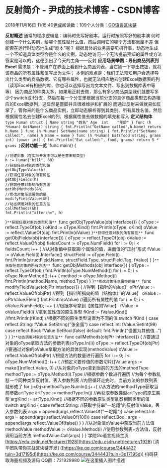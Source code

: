 
# 反射简介 - 尹成的技术博客 - CSDN博客

2018年11月16日 11:15:40[尹成](https://me.csdn.net/yincheng01)阅读数：109个人分类：[GO语言](https://blog.csdn.net/yincheng01/article/category/7679307)[区块链](https://blog.csdn.net/yincheng01/article/category/7618299)[](https://blog.csdn.net/yincheng01/article/category/7679307)



**反射概述**
通常的程序逻辑是：编码时先写好剧本，运行时按照写好的剧本演
何时创建一个什么实例，给哪个属性赋什么值，然后调用它的哪个方法都毫厘不差
但能否在运行时动态地生成“剧本”呢？
根据具体的业务需要见机行事，动态地生成一个不知道具体类型会是什么的实例，动态地访问一个无法提前预知的属性或方法
答案是可以的，这便引出了今天的主角——反射
**应用场景举例：导出商品列表到Excel**
需求是：不管用户在界面上看到什么商品列表，当它捅一下导出按钮，就将该商品的所有属性和值写出为文件；
本例的难点是：我们无法预知用户会选择导出什么类型的商品数据、它有哪些属性，也就无法相应地去创建Excel数据表的列（读写Excel有相应的库，你也可以选择写出为文本文件、写出到数据库表中等等）
因为商品的种类太多，如果用正射去做，那么有多少商品类型我们就要写多少个switch或if分支，然后在每一个分支里根据当前分支的具体商品类型去构造相应的Excel数据列，这显然是蹩脚并且很难维护和扩展的
而通过反射来做就易如反掌了，管你来的是什么商品实例，立即动态解析得到其类别、所有属性名值，然后根据属性名去创建Excel的列，根据属性值去做数据的填充和写入
**定义结构体**
`type Human struct {
	Name string "姓名"
	Age  int    "年龄"
}
func (h *Human) GetName() string {
	fmt.Println("GetName called",h.Name)
	return h.Name
}
func (h *Human) SetName(name string) {
	fmt.Println("SetName called:", name)
	h.Name = name
}
func (h *Human) Eat(food string, grams int) (power int) {
	fmt.Println("Eat called:", food, grams)
	return 5 * grams
}`**反射功能一览**
`func main() {
	
	//创建对象（在实际开发中可以是任意未知类型）
	h := Human{"bill", 60}
	//获取任意对象的类型和值
	getObjTypeValue(h)
	//获得任意对象的所有属性
	getObjFields(h)
	//获取任意对象的所有方法
	getObjMethods(&h)
	//修改对象任意属性的值
	modifyFieldValue(&h)
	//动态调用对象的任意方法
	callMethods(&h)
	fmt.Println("after:h=", h)
}`**获取任意对象的类型和值**
`func getObjTypeValue(obj interface{}) {
	oType := reflect.TypeOf(obj)
	oKind := oType.Kind()
	fmt.Println(oType, oKind)
	oValue := reflect.ValueOf(obj)
	fmt.Println(oValue)
}`**获得任意对象的所有属性**
`func getObjFields(obj interface{}) {
	oType := reflect.TypeOf(obj)
	oValue := reflect.ValueOf(obj)
	fieldsCount := oType.NumField()
	for i := 0; i < fieldsCount; i++ {
		//从对象值中获取第i个属性的值，进而值的“正射”形式
		fValue := oValue.Field(i).Interface()
		structField := oType.Field(i)
		fmt.Println(structField.Name, structField.Type, structField.Tag, fValue)
	}
}`**获取任意对象的所有方法**
`func getObjMethods(obj interface{}) {
	oType := reflect.TypeOf(obj)
	fmt.Println(oType.NumMethod())
	for i := 0; i < oType.NumMethod(); i++ {
		method := oType.Method(i)
		fmt.Println(method.Name, method.Type)
	}
}`**修改对象任意属性的值**
`func modifyFieldValue(objPtr interface{}) {
	//得到【指针的Value】
	oPtrValue := reflect.ValueOf(objPtr)
	//得到【指针所指向的值（结构体）的Value】
	oValue := oPtrValue.Elem()
	fmt.Println(oValue)
	//遍历所有属性的值
	for i := 0; i < oValue.NumField(); i++ {
		//根据序号拿到【属性的Value】
		fValue := oValue.Field(i)
		//拿到属性值的原生类型
		fKind := fValue.Kind()
		//fmt.Println(fKind)
		//根据不同的原生类型设置为不同的值
		switch fKind {
		case reflect.String:
			fValue.SetString("张全蛋")
		case reflect.Int:
			fValue.SetInt(99)
		case reflect.Bool:
			fValue.SetBool(false)
		default:
			fmt.Println("设置为其他值...")
		}
	}
}`**动态调用对象的任意方法**
`func callMethods(objPtr interface{}) {
	//要通过对象的oType拿取方法的参数列表(oType.In(i))
	oType := reflect.TypeOf(objPtr)
	//要通过对象的oValue拿取方法的具体实现(methodValue)
	oValue := reflect.ValueOf(objPtr)
	//根据方法的数量进行遍历
	for i := 0; i < oType.NumMethod(); i++ {
		//预定义要传值的参数切片[]Value
		args := make([]reflect.Value, 0)
		//从对象的oType拿到当前的方法的methodType
		methodType := oType.Method(i).Type
		//根据参数个数进行遍历
		//为每个参数乱怼一个同种类型反射值，丢入参数列表
		//内层循环走完时，当前方法的参数列表就形成了
		for j:=0;j<methodType.NumIn();j++{
			//从方法的methodType获取当前参数artType
			artType := methodType.In(j)
			//再获取参数类型artType的原生类型
			argKind := artType.Kind()
			//根据不同的参数原生类型乱怼相同类型的值
			switch argKind {
			case reflect.String:
				//获取字符串"一坨翔"的反射值Value，丢入参数列表
				args = append(args,reflect.ValueOf("一坨翔"))
			case reflect.Int:
				args = append(args,reflect.ValueOf(100))
			case reflect.Bool:
				args = append(args,reflect.ValueOf(false))
			}
		}
		//从对象值oValue中获取当前方法值methodValue
		methodValue := oValue.Method(i)
		//使用参数列表+方法值，反射调用当前方法
		methodValue.Call(args)
	}
}`学院Go语言视频主页
[https://edu.csdn.net/lecturer/1928](https://edu.csdn.net/lecturer/1928)
[清华团队带你实战区块链开发]
([https://ke.qq.com/course/344443?tuin=3d17195d](https://ke.qq.com/course/344443?tuin=3d17195d))
扫码获取海量视频及源码   QQ群：721929980
![在这里插入图片描述](https://img-blog.csdnimg.cn/20181116111532829.png?x-oss-process=image/watermark,type_ZmFuZ3poZW5naGVpdGk,shadow_10,text_aHR0cHM6Ly9ibG9nLmNzZG4ubmV0L3lpbmNoZW5nMDE=,size_16,color_FFFFFF,t_70)

